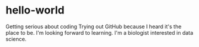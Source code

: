 # hello-world
Getting serious about coding
Trying out GitHub because I heard it's the place to be. I'm looking forward to learning.
I'm a biologist interested in data science.
